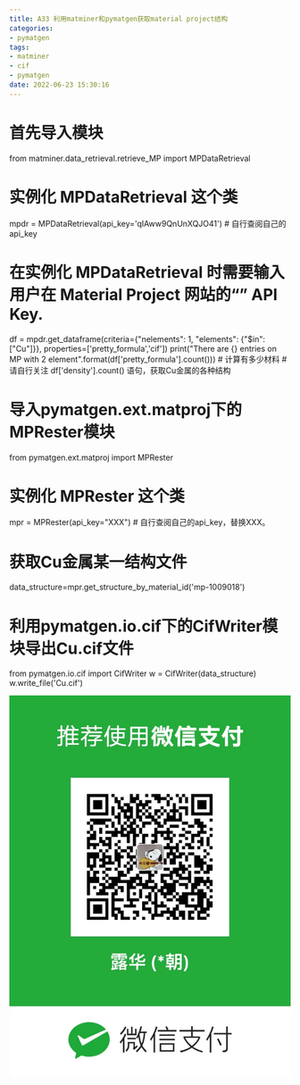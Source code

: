 ```yaml
---
title: A33 利用matminer和pymatgen获取material project结构 
categories: 
- pymatgen
tags: 
- matminer 
- cif
- pymatgen
date: 2022-06-23 15:30:16
---
```


# 首先导入模块
from matminer.data_retrieval.retrieve_MP import MPDataRetrieval
# 实例化 MPDataRetrieval 这个类
mpdr = MPDataRetrieval(api_key='qIAww9QnUnXQJO41')   # 自行查阅自己的api_key
# 在实例化 MPDataRetrieval 时需要输入用户在 Material Project 网站的“” API Key.

df = mpdr.get_dataframe(criteria={"nelements": 1,
                                  "elements": {"$in": ["Cu"]}},
                        properties=['pretty_formula','cif'])
print("There are {} entries on MP with 2 element".format(df['pretty_formula'].count())) # 计算有多少材料
#请自行关注 df['density'].count() 语句，获取Cu金属的各种结构

# 导入pymatgen.ext.matproj下的MPRester模块
from pymatgen.ext.matproj import MPRester

# 实例化 MPRester 这个类
mpr = MPRester(api_key="XXX")  # 自行查阅自己的api_key，替换XXX。

# 获取Cu金属某一结构文件
data_structure=mpr.get_structure_by_material_id('mp-1009018')

# 利用pymatgen.io.cif下的CifWriter模块导出Cu.cif文件
from pymatgen.io.cif import CifWriter
w = CifWriter(data_structure)
w.write_file('Cu.cif')

![](A33/qr_a33.jpeg)

